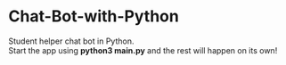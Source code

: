 # Chat-Bot-with-Python
Student helper chat bot in Python.<br>
Start the app using **python3 main.py** and the rest will happen on its own!
